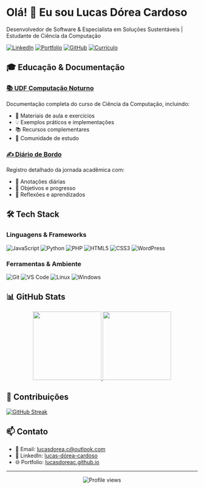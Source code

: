 # Olá! 👋 Eu sou Lucas Dórea Cardoso

Desenvolvedor de Software & Especialista em Soluções Sustentáveis | Estudante de Ciência da Computação

[![LinkedIn](https://img.shields.io/badge/-LinkedIn-0077B5?style=flat&logo=LinkedIn&logoColor=white)](https://linkedin.com/in/lucas-dórea-cardoso-771833112)
[![Portfolio](https://img.shields.io/badge/-Portfolio-000000?style=flat&logo=react&logoColor=white)](https://lucasdoreac.github.io)
[![GitHub](https://img.shields.io/badge/-GitHub-181717?style=flat&logo=github)](https://github.com/Lucasdoreac)
[![Currículo](https://img.shields.io/badge/-Currículo-4285F4?style=flat&logo=google-drive&logoColor=white)](https://lucasdoreac.github.io/assets/curriculum.pdf)

## 🎓 Educação & Documentação

### [📚 UDF Computação Noturno](https://github.com/Lucasdoreac/udf-computacao-noturno)
Documentação completa do curso de Ciência da Computação, incluindo:
- 📝 Materiais de aula e exercícios
- 💡 Exemplos práticos e implementações
- 📚 Recursos complementares
- 🤝 Comunidade de estudo

### [✍️ Diário de Bordo](https://github.com/Lucasdoreac/udf-computacao-noturno-diario)
Registro detalhado da jornada acadêmica com:
- 📖 Anotações diárias
- 🎯 Objetivos e progresso
- 💭 Reflexões e aprendizados

## 🛠️ Tech Stack

### Linguagens & Frameworks
![JavaScript](https://img.shields.io/badge/-JavaScript-F7DF1E?style=flat&logo=javascript&logoColor=black)
![Python](https://img.shields.io/badge/-Python-3776AB?style=flat&logo=Python&logoColor=white)
![PHP](https://img.shields.io/badge/-PHP-777BB4?style=flat&logo=php&logoColor=white)
![HTML5](https://img.shields.io/badge/-HTML5-E34F26?style=flat&logo=html5&logoColor=white)
![CSS3](https://img.shields.io/badge/-CSS3-1572B6?style=flat&logo=css3&logoColor=white)
![WordPress](https://img.shields.io/badge/-WordPress-21759B?style=flat&logo=wordpress&logoColor=white)

### Ferramentas & Ambiente
![Git](https://img.shields.io/badge/-Git-F05032?style=flat&logo=git&logoColor=white)
![VS Code](https://img.shields.io/badge/-VS%20Code-007ACC?style=flat&logo=visual-studio-code)
![Linux](https://img.shields.io/badge/-Linux-FCC624?style=flat&logo=linux&logoColor=black)
![Windows](https://img.shields.io/badge/-Windows-0078D6?style=flat&logo=windows&logoColor=white)

## 📊 GitHub Stats

<div align="center">
  <a href="https://github.com/Lucasdoreac">
    <img height="180em" src="https://github-readme-stats-sigma-five.vercel.app/api?username=lucasdoreac&show_icons=true&theme=dracula&include_all_commits=false&count_private=true"/>
    <img height="180em" src="https://github-readme-stats-sigma-five.vercel.app/api/top-langs/?username=lucasdoreac&layout=compact&langs_count=7&theme=dracula"/>
  </a>
</div>

## 🌱 Contribuições

[![GitHub Streak](https://github-readme-streak-stats.herokuapp.com/?user=lucasdoreac&theme=dracula)](https://git.io/streak-stats)

## 📫 Contato

- 📧 Email: lucasdorea.c@outlook.com
- 💼 LinkedIn: [lucas-dórea-cardoso](https://linkedin.com/in/lucas-dórea-cardoso-771833112)
- 🌐 Portfolio: [lucasdoreac.github.io](https://lucasdoreac.github.io)

---

<div align="center">
  <img src="https://komarev.com/ghpvc/?username=Lucasdoreac&color=blueviolet" alt="Profile views"/>
</div>